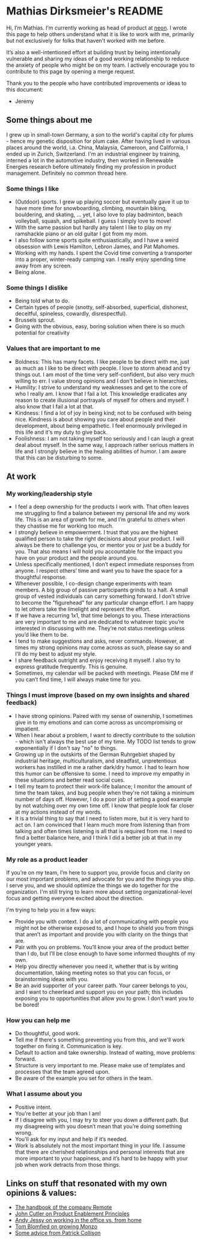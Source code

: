 # Mathias Dirksmeier's README

Hi, I’m Mathias. I’m currently working as head of product at [neon](https://www.neon-free.ch/). I wrote this page to help others understand what it is like to work with me, primarily but not exclusively for folks that haven't worked with me before.

It’s also a well-intentioned effort at building trust by being intentionally vulnerable and sharing my ideas of a good working relationship to reduce the anxiety of people who might be on my team. I actively encourage you to contribute to this page by opening a merge request. 

Thank you to the people who have contributed improvements or ideas to this document:
* Jeremy

## Some things about me
I grew up in small-town Germany, a son to the world's capital city for plums - hence my genetic disposition for plum cake. After having lived in various places around the world, i.a. China, Malaysia, Cameroon, and California, I ended up in Zurich, Switzerland. I'm an industrial engineer by training, interned a lot in the automotive industry, then worked in Renewable Energies research before ultimately finding my profession in product management. Definitely no common thread here.

### Some things I like
* (Outdoor) sports. I grew up playing soccer but eventually gave it up to have more time for snowboarding, climbing, mountain biking, bouldering, and skating, ... yet, I also love to play badminton, beach volleyball, squash, and spikeball. I guess I simply love to move!
* With the same passion but hardly any talent I like to play on my ramshackle piano or an old guitar I got from my mom.
* I also follow some sports quite enthusiastically, and I have a weird obsession with Lewis Hamilton, Lebron James, and Pat Mahomes.
* Working with my hands. I spent the Covid time converting a transporter into a proper, winter-ready camping van. I really enjoy spending time away from any screen.
* Being alone.

### Some things I dislike
* Being told what to do.
* Certain types of people (snotty, self-absorbed, superficial, dishonest, deceitful, spineless, cowardly, disrespectful).
* Brussels sprout.
* Going with the obvious, easy, boring solution when there is so much potential for creativity

### Values that are important to me
* Boldness: This has many facets. I like people to be direct with me, just as much as I like to be direct with people. I love to storm ahead and try things out. I am most of the time very self-confident, but also very much willing to err. I value strong opinions and I don't believe in hierarchies.
* Humility: I strive to understand my weaknesses and get to the core of who I really am. I know that I fail a lot. This knowledge eradicates any reason to create illusional portrayals of myself for others and myself. I also know that I fail a lot at that.
* Kindness: I find a lot of joy in being kind; not to be confused with being nice. Kindness is about showing you care about people and their development, about being empathetic. I feel enormously privileged in this life and it's my duty to give back.
* Foolishness: I am not taking myself too seriously and I can laugh a great deal about myself. In the same way, I approach rather serious matters in life and I strongly believe in the healing abilities of humor. I am aware that this can be disturbing to some.

## At work

<!--
### Why I work at neon
-->

### My working/leadership style
* I feel a deep ownership for the products I work with. That often leaves me struggling to find a balance between my personal life and my work life. This is an area of growth for me, and I’m grateful to others when they chastise me for working too much.
* I strongly believe in empowerment. I trust that you are the highest qualified person to take the right decisions about your product. I will always be there to challenge you, or mentor you or just be a buddy for you. That also means I will hold you accountable for the impact you have on your product and the people around you.
* Unless specifically mentioned, I don’t expect immediate responses from anyone. I respect others’ time and want you to have the space for a thoughtful response.
* Whenever possible, I co-design change experiments with team members. A big group of passive participants grinds to a halt. A small group of vested individuals can carry something forward. I don't strive to become the "figurehead" for any particular change effort. I am happy to let others take the limelight and represent the effort.
* If we have a recurring 1x1, that time belongs to you. These interactions are very important to me and are dedicated to whatever topic you’re interested in discussing with me. They’re not status meetings unless you’d like them to be.
* I tend to make suggestions and asks, never commands. However, at times my strong opinions may come across as such, please say so and I’ll do my best to adjust my style.
* I share feedback outright and enjoy receiving it myself. I also try to express gratitude frequently. This is genuine. 
* Sometimes, my calendar will be packed with meetings. Please DM me if you can’t find time, I will always make time for you.

### Things I must improve (based on my own insights and shared feedback)
* I have strong opinions. Paired with my sense of ownership, I sometimes give in to my emotions and can come across as uncompromising or impatient.
* When I hear about a problem, I want to directly contribute to the solution - which isn't always the best use of my time. My TODO list tends to grow exponentially if I don't say "no" to things.
* Growing up in the outskirts of the German Ruhrgebiet shaped by industrial heritage, multiculturalism, and steadfast, unpretentious workers has instilled in me a rather dark/dry humor. I had to learn how this humor can be offensive to some. I need to improve my empathy in these situations and better read social cues.
* I tell my team to protect their work-life balance; I monitor the amount of time the team takes, and bug people when they're not taking a minimum number of days off. However, I do a poor job of setting a good example by not watching over my own time off. I know that people look far closer at my actions instead of my words.
* It is a trivial thing to say that I need to listen more, but it is very hard to act on. I am convinced that I learn much more from listening than from talking and often times listening is all that is required from me. I need to find a better balance here, and I think I did a better job at that in my younger years.

### My role as a product leader
If you’re on my team, I’m here to support you, provide focus and clarity on our most important problems, and advocate for you and the things you ship. I serve you, and we should optimize the things we do together for the organization. I'm still trying to learn more about setting organizational-level focus and getting everyone excited about the direction.

I'm trying to help you in a few ways:
* Provide you with context. I do a lot of communicating with people you might not be otherwise exposed to, and I hope to shield you from things that aren’t as important and provide you with clarity on the things that are.
* Pair with you on problems. You’ll know your area of the product better than I do, but I’ll be close enough to have some informed thoughts of my own.
* Help you directly whenever you need it, whether that is by writing documentation, taking meeting notes so that you can focus, or brainstorming ideas with you.
* Be an avid supporter of your career path. Your career belongs to you, and I want to cheerlead and support you on your path; this includes exposing you to opportunities that allow you to grow. I don’t want you to be bored!

### How you can help me
* Do thoughtful, good work.
* Tell me if there's something preventing you from this, and we'll work together on fixing it. Communication is key.
* Default to action and take ownership. Instead of waiting, move problems forward.
* Structure is very important to me. Please make use of templates and processes that the team agreed upon.
* Be aware of the example you set for others in the team.

### What I assume about you
* Positive intent.
* You’re better at your job than I am!
* If I disagree with you, I may try to steer you down a different path. But my disagreeing with you doesn’t mean that you’re doing something wrong.
* You’ll ask for my input and help if it’s needed.
* Work is absolutely not the most important thing in your life. I assume that there are cherished relationships and personal interests that are more important to your happiness, and it’s hard to be happy with your job when work detracts from those things.


## Links on stuff that resonated with my own opinions & values:
* [The handbook of the company Remote](https://remotecom.notion.site/Remote-Handbook-a3439c6ccaac4d5f8c7515c357345c11)
* [John Cutler on Product Enablement Principles](https://cutlefish.substack.com/p/product-enablement-principles?utm_source=sendinblue&utm_campaign=UXDX%20Cross%20Functional%20128_copy&utm_medium=email)
* [Andy Jessy on working in the office vs. from home](https://www.aboutamazon.com/news/company-news/andy-jassy-update-on-amazon-return-to-office)
* [Tom Blomfied on growing Monzo](https://tomblomfield.com/post/691384431502557184/monzo-growth)
* [Some advice from Patrick Collison](https://patrickcollison.com/advice)
